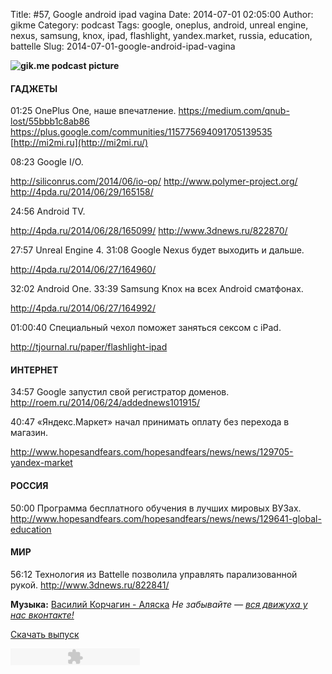 Title: #57, Google android ipad vagina
Date: 2014-07-01 02:05:00
Author: gikme
Category: podcast
Tags: google, oneplus, android, unreal engine, nexus, samsung, knox, ipad, flashlight, yandex.market, russia, education, battelle
Slug: 2014-07-01-google-android-ipad-vagina

**![gik.me podcast picture](http://1.bp.blogspot.com/-1sWBhRDliTY/U7G06BNUTMI/AAAAAAAAQe4/5JDQkOAVTlw/s1600/gikme-pic-s02e57.jpeg)**

#### ГАДЖЕТЫ

01:25 OnePlus One, наше впечатление.
<https://medium.com/qnub-lost/55bbb1c8ab86>
<https://plus.google.com/communities/115775694091705139535>
[http://mi2mi.ru](http://mi2mi.ru/)

08:23 Google I/O.

<http://siliconrus.com/2014/06/io-op/>
<http://www.polymer-project.org/>
<http://4pda.ru/2014/06/29/165158/>

24:56 Android TV.

<http://4pda.ru/2014/06/28/165099/>
<http://www.3dnews.ru/822870/>

27:57 Unreal Engine 4. 31:08 Google Nexus будет выходить и дальше.

<http://4pda.ru/2014/06/27/164960/>

32:02 Android One. 33:39 Samsung Knox на всех Android сматфонах.

<http://4pda.ru/2014/06/27/164992/>

01:00:40 Специальный чехол поможет заняться сексом c iPad.

<http://tjournal.ru/paper/flashlight-ipad>

#### ИНТЕРНЕТ

34:57 Google запустил свой регистратор доменов.
<http://roem.ru/2014/06/24/addednews101915/>

40:47 «Яндекс.Маркет» начал принимать оплату без перехода в магазин.

<http://www.hopesandfears.com/hopesandfears/news/news/129705-yandex-market>

#### РОССИЯ

50:00 Программа бесплатного обучения в лучших мировых ВУЗах.
<http://www.hopesandfears.com/hopesandfears/news/news/129641-global-education>

#### МИР

56:12 Технология из Battelle позволила управлять парализованной
    рукой.
<http://www.3dnews.ru/822841/>

**Музыка:** [Василий Корчагин - Аляска](http://vk.com/bacc3)
*Не забывайте — [вся движуха у нас вконтакте!](http://vk.com/gikme)*

[Скачать
выпуск](http://static.qnub.ru/gik.me/mp3/s02/0057-google-android-ipad-vagina.mp3)

<embed type="application/x-shockwave-flash" src="http://assets.tumblr.com/swf/audio_player.swf?audio_file=http%3A%2F%2Fstatic.qnub.ru%2Fgik.me%2Fmp3%2Fs02%2F00057-google-android-ipad-vagina.mp3&amp;color=FFFFFF" height="27" width="207" quality="best" wmode="opaque">
</embed>

